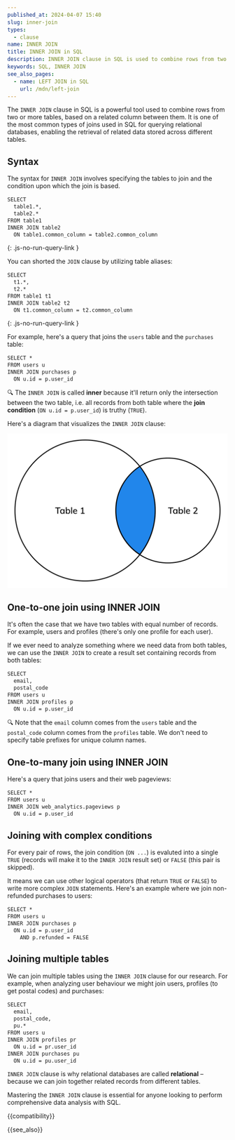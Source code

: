 ```yaml
---
published_at: 2024-04-07 15:40
slug: inner-join
types:
  - clause
name: INNER JOIN
title: INNER JOIN in SQL
description: INNER JOIN clause in SQL is used to combine rows from two or more tables, based on a relation between them.
keywords: SQL, INNER JOIN
see_also_pages:
  - name: LEFT JOIN in SQL
    url: /mdn/left-join
---
```


The `INNER JOIN` clause in SQL is a powerful tool used to combine rows from two or more tables, based on a related column between them. It is one of the most common types of joins used in SQL for querying relational databases, enabling the retrieval of related data stored across different tables.

## Syntax

The syntax for `INNER JOIN` involves specifying the tables to join and the condition upon which the join is based.

~~~pgsql
SELECT
  table1.*,
  table2.*
FROM table1
INNER JOIN table2
  ON table1.common_column = table2.common_column
~~~
{: .js-no-run-query-link }

You can shorted the `JOIN` clause by utilizing table aliases:

~~~pgsql
SELECT
  t1.*,
  t2.*
FROM table1 t1
INNER JOIN table2 t2
  ON t1.common_column = t2.common_column
~~~
{: .js-no-run-query-link }

For example, here's a query that joins the `users` table and the `purchases` table:

~~~pgsql
SELECT *
FROM users u
INNER JOIN purchases p
  ON u.id = p.user_id
~~~

:mag: The `INNER JOIN` is called **inner** because it'll return only the intersection between the two table, i.e. all records from both table where the **join condition** (`ON u.id = p.user_id`) is truthy (`TRUE`).

Here's a diagram that visualizes the `INNER JOIN` clause:

![INNER JOIN in SQL](https://github.com/sqlhabit/sql-mdn-docs/blob/main/images/inner_join.png?raw=true)

## One-to-one join using INNER JOIN

It's often the case that we have two tables with equal number of records. For example, users and profiles (there's only one profile for each user).

If we ever need to analyze something where we need data from both tables, we can use the `INNER JOIN` to create a result set containing records from both tables:

~~~pgsql
SELECT
  email,
  postal_code
FROM users u
INNER JOIN profiles p
  ON u.id = p.user_id
~~~

:mag: Note that the `email` column comes from the `users` table and the `postal_code` column comes from the `profiles` table. We don't need to specify table prefixes for unique column names.

## One-to-many join using INNER JOIN

Here's a query that joins users and their web pageviews:

~~~pgsql
SELECT *
FROM users u
INNER JOIN web_analytics.pageviews p
  ON u.id = p.user_id
~~~

## Joining with complex conditions

For every pair of rows, the join condition (`ON ...`) is evaluted into a single `TRUE` (records will make it to the `INNER JOIN` result set) or `FALSE` (this pair is skipped).

It means we can use other logical operators (that return `TRUE` or `FALSE`) to write more complex `JOIN` statements. Here's an example where we join non-refunded purchases to users:

~~~pgsql
SELECT *
FROM users u
INNER JOIN purchases p
  ON u.id = p.user_id
    AND p.refunded = FALSE
~~~

## Joining multiple tables

We can join multiple tables using the `INNER JOIN` clause for our research. For example, when analyzing user behaviour we might join users, profiles (to get postal codes) and purchases:

~~~pgsql
SELECT
  email,
  postal_code,
  pu.*
FROM users u
INNER JOIN profiles pr
  ON u.id = pr.user_id
INNER JOIN purchases pu
  ON u.id = pu.user_id
~~~

`INNER JOIN` clause is why relational databases are called **relational** – because we can join together related records from different tables.

Mastering the `INNER JOIN` clause is essential for anyone looking to perform comprehensive data analysis with SQL.

{{compatibility}}

{{see_also}}
